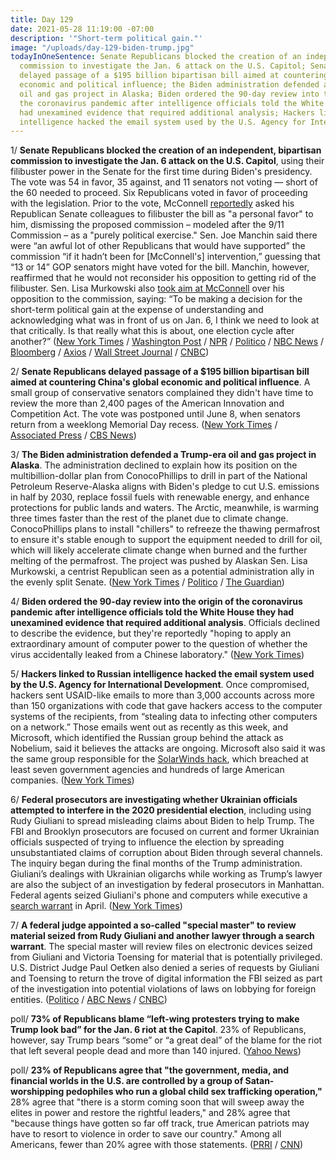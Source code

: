 ```yaml
---
title: Day 129
date: 2021-05-28 11:19:00 -07:00
description: '"Short-term political gain."'
image: "/uploads/day-129-biden-trump.jpg"
todayInOneSentence: Senate Republicans blocked the creation of an independent, bipartisan
  commission to investigate the Jan. 6 attack on the U.S. Capitol; Senate Republicans
  delayed passage of a $195 billion bipartisan bill aimed at countering China's global
  economic and political influence; the Biden administration defended a Trump-era
  oil and gas project in Alaska; Biden ordered the 90-day review into the origin of
  the coronavirus pandemic after intelligence officials told the White House they
  had unexamined evidence that required additional analysis; Hackers linked to Russian
  intelligence hacked the email system used by the U.S. Agency for International Development.
---
```


1/ **Senate Republicans blocked the creation of an independent, bipartisan commission to investigate the Jan. 6 attack on the U.S. Capitol**, using their filibuster power in the Senate for the first time during Biden's presidency. The vote was 54 in favor, 35 against, and 11 senators not voting — short of the 60 needed to proceed. Six Republicans voted in favor of proceeding with the legislation. Prior to the vote, McConnell [reportedly](https://www.cnn.com/2021/05/27/politics/mcconnell-personal-favor-block-january-6-commission/index.html) asked his Republican Senate colleagues to filibuster the bill as "a personal favor" to him, dismissing the proposed commission – modeled after the 9/11 Commission – as a "purely political exercise." Sen. Joe Manchin said there were “an awful lot of other Republicans that would have supported” the commission “if it hadn’t been for \[McConnell's\] intervention,” guessing that “13 or 14” GOP senators might have voted for the bill. Manchin, however, reaffirmed that he would not reconsider his opposition to getting rid of the filibuster. Sen. Lisa Murkowski also [took aim at McConnell](https://www.huffpost.com/entry/january-6-commission-murkowski-mcconnell_n_60b046e4e4b0c5658f91cff4?35i) over his opposition to the commission, saying: “To be making a decision for the short-term political gain at the expense of understanding and acknowledging what was in front of us on Jan. 6, I think we need to look at that critically. Is that really what this is about, one election cycle after another?” ([New York Times](https://www.nytimes.com/2021/05/28/us/politics/jan-6-commission-riot.html) / [Washington Post](https://www.washingtonpost.com/national-security/january-6-commission-senate/2021/05/28/54e9f692-bf27-11eb-b26e-53663e6be6ff_story.html) / [NPR](https://www.npr.org/2021/05/28/1000524897/senate-republicans-block-plan-for-independent-commission-on-jan-6-capitol-riot) / [Politico](https://www.politico.com/news/2021/05/28/senate-republicans-filibuster-jan-6-commission-likely-dooming-independent-investigation-491323) / [NBC News](https://www.nbcnews.com/politics/congress/was-attack-our-capitol-murkowski-criticizes-gop-colleagues-opposing-jan-n1268906) / [Bloomberg](https://www.bloomberg.com/news/articles/2021-05-28/senate-republicans-block-bipartisan-probe-of-jan-6-capitol-riot?sref=MIBMEEoj) / [Axios](https://www.axios.com/jan-6-commission-senate-republicans-filibuster-40993503-9abb-484d-a4da-984eac929e88.html) / [Wall Street Journal](https://www.wsj.com/articles/senate-republicans-block-jan-6-riot-commission-11622218867?mod=djemalertNEWS) / [CNBC](https://www.cnbc.com/2021/05/28/jan-6-commission-senate-republicans-block-bill-to-probe-capitol-insurrection.html))

2/ **Senate Republicans delayed passage of a $195 billion bipartisan bill aimed at countering China's global economic and political influence**. A small group of conservative senators complained they didn't have time to review the more than  2,400 pages of the American Innovation and Competition Act. The vote was postponed until June 8, when senators return from a weeklong Memorial Day recess. ([New York Times](https://www.nytimes.com/2021/05/28/us/politics/china-competitiveness-republicans.html) / [Associated Press](https://apnews.com/article/china-science-health-coronavirus-pandemic-bills-99579596114673248a3a02e78f922cef) / [CBS News](https://www.cbsnews.com/news/senate-china-competition-bill-debate-delay/))

3/ **The Biden administration defended a Trump-era oil and gas project in Alaska**. The administration declined to explain how its position on the multibillion-dollar plan from ConocoPhillips to drill in part of the National Petroleum Reserve-Alaska aligns with Biden's pledge to cut U.S. emissions in half by 2030, replace fossil fuels with renewable energy, and enhance protections for public lands and waters. The Arctic, meanwhile, is warming three times faster than the rest of the planet due to climate change. ConocoPhillips plans to install "chillers" to refreeze the thawing permafrost to ensure it's stable enough to support the equipment needed to drill for oil, which will likely accelerate climate change when burned and the further melting of the permafrost. The project was pushed by Alaskan Sen. Lisa Murkowski, a centrist Republican seen as a potential administration ally in the evenly split Senate. ([New York Times](https://www.nytimes.com/2021/05/26/climate/biden-alaska-drilling.html?referringSource=articleShare) / [Politico](https://www.politico.com/news/2021/05/26/biden-alaska-oil-project-trump-491132) / [The Guardian](https://www.theguardian.com/us-news/2021/may/27/biden-administration-alaska-oil-gas-drilling-project?CMP=Share_iOSApp_Other))

4/ **Biden ordered the 90-day review into the origin of the coronavirus pandemic after intelligence officials told the White House they had unexamined evidence that required additional analysis**. Officials declined to describe the evidence, but they're reportedly "hoping to apply an extraordinary amount of computer power to the question of whether the virus accidentally leaked from a Chinese laboratory." ([New York Times](https://www.nytimes.com/2021/05/27/us/politics/coronavirus-origins-intelligence.html?referringSource=articleShare))

5/ **Hackers linked to Russian intelligence hacked the email system used by the U.S. Agency for International Development**.  Once compromised, hackers sent USAID-like emails to more than 3,000 accounts across more than 150 organizations with code that gave hackers access to the computer systems of the recipients, from “stealing data to infecting other computers on a network.” Those emails went out as recently as this week, and Microsoft, which identified the Russian group behind the attack as Nobelium, said it believes the attacks are ongoing. Microsoft also said it was the same group responsible for the [SolarWinds hack](https://whatthefuckjusthappenedtoday.com/2020/12/15/day-1426/#8-russian-hackers-breached-at-least), which breached at least seven government agencies and hundreds of large American companies. ([New York Times](https://www.nytimes.com/2021/05/28/us/politics/russia-hack-usaid.html))

6/ **Federal prosecutors are investigating whether Ukrainian officials attempted to interfere in the 2020 presidential election**, including using Rudy Giuliani to spread misleading claims about Biden to help Trump. The FBI and Brooklyn prosecutors are focused on current and former Ukrainian officials suspected of trying to influence the election by spreading unsubstantiated claims of corruption about Biden through several channels. The inquiry began during the final months of the Trump administration. Giuliani’s dealings with Ukrainian oligarchs while working as Trump’s lawyer are also the subject of an investigation by federal prosecutors in Manhattan. Federal agents seized Giuliani's phone and computers while executive a [search warrant](https://whatthefuckjusthappenedtoday.com/2021/04/28/day-99/#2-federal-investigators-executed-sea) in April. ([New York Times](https://www.nytimes.com/2021/05/27/nyregion/trump-ukraine-rudy-giuliani-2020-presidential-election.html?referringSource=articleShare))

7/ **A federal judge appointed a so-called "special master" to review material seized from Rudy Giuliani and another lawyer through a search warrant**. The special master will review files on electronic devices seized from Giuliani and Victoria Toensing for material that is potentially privileged. U.S. District Judge Paul Oetken also denied a series of requests by Giuliani and Toensing to return the trove of digital information the FBI seized as part of the investigation into potential violations of laws on lobbying for foreign entities. ([Politico](https://www.politico.com/news/2021/05/28/court-special-master-giuliani-materials-491321) / [ABC News](https://abcnews.go.com/Politics/wireStory/judge-agrees-appoint-special-master-giuliani-case-77963245) / [CNBC](https://www.cnbc.com/2021/05/28/rudy-giuliani-probe-judge-approves-review-of-material-seized-from-trump-lawyer.html))

poll/ **73% of Republicans blame “left-wing protesters trying to make Trump look bad” for the Jan. 6 riot at the Capitol**. 23% of Republicans, however, say Trump bears “some” or “a great deal” of the blame for the riot that left several people dead and more than 140 injured. ([Yahoo News](https://news.yahoo.com/poll-73-percent-of-republicans-blame-left-wing-protesters-for-jan-6-attack-just-23-percent-blame-trump-191520343.html))

poll/ **23% of Republicans agree that "the government, media, and financial worlds in the U.S. are controlled by a group of Satan-worshipping pedophiles who run a global child sex trafficking operation,"** 28% agree that "there is a storm coming soon that will sweep away the elites in power and restore the rightful leaders," and 28% agree that "because things have gotten so far off track, true American patriots may have to resort to violence in order to save our country." Among all Americans, fewer than 20% agree with those statements. ([PRRI](https://www.prri.org/research/qanon-conspiracy-american-politics-report/) / [CNN](https://www.cnn.com/2021/05/28/politics/poll-qanon-election-conspiracies/))